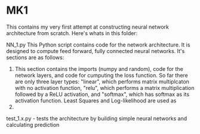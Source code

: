 # MK1

This contains my very first attempt at constructing neural network architecture from scratch.
Here's whats in this folder:

NN_1.py
  This Python script contains code for the network architecture. It is designed to compute 
  feed forward, fully connected neural networks. It's sections are as follows:

  1. This section contains the imports (numpy and random), code for the network layers, and
     code for cumputing the loss function. So far there are only three layer types: "linear",
     which performs matrix multiplcaton with no activation function, "relu", which performs a
     matrix multiplication followed by a ReLU activation, and "softmax", which has softmax as
     its activation function. Least Squares and Log-likelihood are used as 
  3. 








test_1.x.py - tests the architecture by building simple neural networks and calculating prediction

